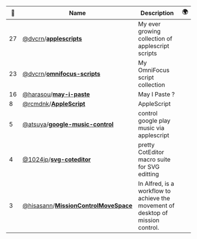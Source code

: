 |:star2: | Name | Description | 🌍|
|---|---|---|---|
|27|[@dvcrn](https://github.com/dvcrn)/[**applescripts**](https://github.com/dvcrn/applescripts)|My ever growing collection of applescript scripts||
|23|[@dvcrn](https://github.com/dvcrn)/[**omnifocus-scripts**](https://github.com/dvcrn/omnifocus-scripts)|My OmniFocus script collection||
|16|[@harasou](https://github.com/harasou)/[**may-i-paste**](https://github.com/harasou/may-i-paste)|May I Paste ?||
|8|[@rcmdnk](https://github.com/rcmdnk)/[**AppleScript**](https://github.com/rcmdnk/AppleScript)|AppleScript||
|5|[@atsuya](https://github.com/atsuya)/[**google-music-control**](https://github.com/atsuya/google-music-control)|control google play music via applescript||
|4|[@1024jp](https://github.com/1024jp)/[**svg-coteditor**](https://github.com/1024jp/svg-coteditor)|pretty CotEditor macro suite for SVG editting||
|3|[@hisasann](https://github.com/hisasann)/[**MissionControlMoveSpace**](https://github.com/hisasann/MissionControlMoveSpace)|In Alfred, is a workflow to achieve the movement of desktop of mission control.||

